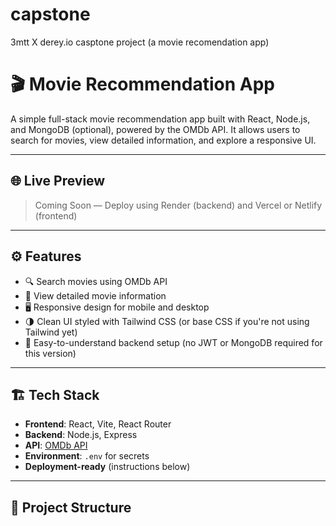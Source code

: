 # capstone
3mtt X derey.io casptone project (a movie recomendation app)
# 🎬 Movie Recommendation App

A simple full-stack movie recommendation app built with React, Node.js, and MongoDB (optional), powered by the OMDb API. It allows users to search for movies, view detailed information, and explore a responsive UI.

---

## 🌐 Live Preview

> Coming Soon — Deploy using Render (backend) and Vercel or Netlify (frontend)

---

## ⚙️ Features

- 🔍 Search movies using OMDb API
- 📄 View detailed movie information
- 🖥️ Responsive design for mobile and desktop
- 🌗 Clean UI styled with Tailwind CSS (or base CSS if you're not using Tailwind yet)
- 🔗 Easy-to-understand backend setup (no JWT or MongoDB required for this version)

---

## 🏗 Tech Stack

- **Frontend**: React, Vite, React Router
- **Backend**: Node.js, Express
- **API**: [OMDb API](https://www.omdbapi.com/)
- **Environment**: `.env` for secrets
- **Deployment-ready** (instructions below)

---

## 📁 Project Structure

